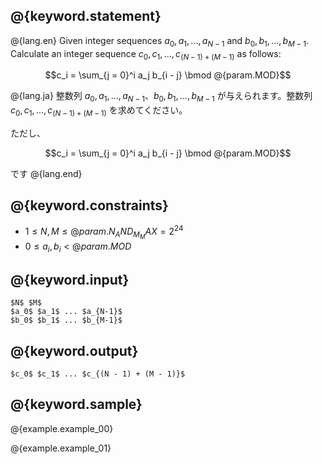 ## @{keyword.statement}

@{lang.en}
Given integer sequences $a_0, a_1, ..., a_{N - 1}$ and $b_0, b_1, ..., b_{M - 1}$. Calculate an integer sequence $c_0, c_1, ..., c_{(N - 1) + (M - 1)}$ as follows:

$$c_i = \sum_{j = 0}^i a_j b_{i - j} \bmod @{param.MOD}$$

@{lang.ja}
整数列 $a_0, a_1, ..., a_{N - 1}$、$b_0, b_1, ..., b_{M - 1}$ が与えられます。整数列 $c_0, c_1, ..., c_{(N - 1) + (M - 1)}$ を求めてください。

ただし、

$$c_i = \sum_{j = 0}^i a_j b_{i - j} \bmod @{param.MOD}$$

です
@{lang.end}

## @{keyword.constraints}

- $1 \leq N, M \leq @{param.N_AND_M_MAX} = 2^{24}$
- $0 \leq a_i, b_i < @{param.MOD}$

## @{keyword.input}

```
$N$ $M$
$a_0$ $a_1$ ... $a_{N-1}$
$b_0$ $b_1$ ... $b_{M-1}$
```

## @{keyword.output}

```
$c_0$ $c_1$ ... $c_{(N - 1) + (M - 1)}$
```

## @{keyword.sample}

@{example.example_00}

@{example.example_01}
